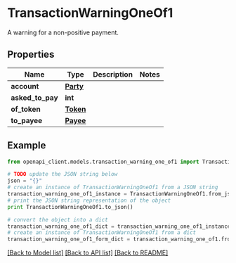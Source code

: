 # TransactionWarningOneOf1

A warning for a non-positive payment.

## Properties
Name | Type | Description | Notes
------------ | ------------- | ------------- | -------------
**account** | [**Party**](Party.md) |  | 
**asked_to_pay** | **int** |  | 
**of_token** | [**Token**](Token.md) |  | 
**to_payee** | [**Payee**](Payee.md) |  | 

## Example

```python
from openapi_client.models.transaction_warning_one_of1 import TransactionWarningOneOf1

# TODO update the JSON string below
json = "{}"
# create an instance of TransactionWarningOneOf1 from a JSON string
transaction_warning_one_of1_instance = TransactionWarningOneOf1.from_json(json)
# print the JSON string representation of the object
print TransactionWarningOneOf1.to_json()

# convert the object into a dict
transaction_warning_one_of1_dict = transaction_warning_one_of1_instance.to_dict()
# create an instance of TransactionWarningOneOf1 from a dict
transaction_warning_one_of1_form_dict = transaction_warning_one_of1.from_dict(transaction_warning_one_of1_dict)
```
[[Back to Model list]](../README.md#documentation-for-models) [[Back to API list]](../README.md#documentation-for-api-endpoints) [[Back to README]](../README.md)


